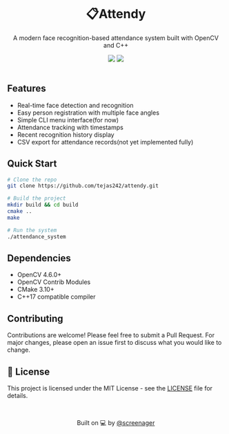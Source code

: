 <div align="center">
  <h1> 📋Attendy</h1>
  <p>A modern face recognition-based attendance system built with OpenCV and C++</p>

  <img src="https://img.shields.io/badge/OpenCV-4.6.0-blue?style=for-the-badge&logo=opencv"/>
  <img src="https://img.shields.io/badge/C++-17-00599C?style=for-the-badge&logo=cplusplus"/>
</div>

<br>

## Features

- Real-time face detection and recognition
- Easy person registration with multiple face angles
- Simple CLI menu interface(for now)
- Attendance tracking with timestamps
- Recent recognition history display
- CSV export for attendance records(not yet implemented fully)

## Quick Start

```bash
# Clone the repo
git clone https://github.com/tejas242/attendy.git

# Build the project
mkdir build && cd build
cmake ..
make

# Run the system
./attendance_system
```

## Dependencies

- OpenCV 4.6.0+
- OpenCV Contrib Modules
- CMake 3.10+
- C++17 compatible compiler

## Contributing

Contributions are welcome! Please feel free to submit a Pull Request. For major changes, please open an issue first to discuss what you would like to change.

## 📜 License

This project is licensed under the MIT License - see the [LICENSE](LICENSE) file for details.

<div align="center">
  <br>
  <p>Built on 💻 by <a href="https://x.com/the_screenager">@screenager</a></p>
</div>
